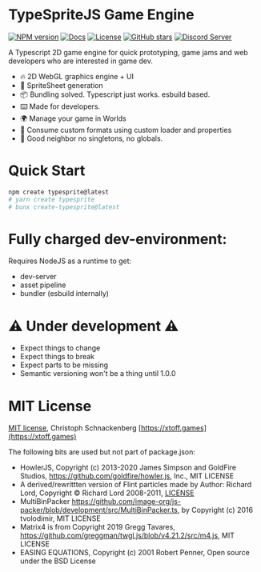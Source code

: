 


# TypeSpriteJS Game Engine

<p>
	<a href="https://www.npmjs.com/package/typesprite" target="__blank"><img src="https://img.shields.io/npm/v/typesprite?color=0476bc&label=npm" alt="NPM version"></a>
	<!--a href="https://www.npmjs.com/package/typesprite" target="__blank"><img alt="NPM Downloads" src="https://img.shields.io/npm/dm/typesprite?color=3890aa&label="></a-->
	<a href="https://typespritejs.dev/start/start.html" target="__blank"><img src="https://img.shields.io/static/v1?label=&message=docs&color=1e8a7a" alt="Docs"></a>
    <a href="https://github.com/typespritejs/typesprite-engine/blob/develop/README.MD" target="__blank"><img src="https://img.shields.io/npm/l/typesprite" alt="License"></a>
	<a href="https://github.com/typespritejs/typesprite-engine" target="__blank"><img alt="GitHub stars" src="https://img.shields.io/github/stars/typespritejs/typesprite-engine?style=social"></a>
	<a href="https://discord.gg/UaTNf2wWns" target="__blank"><img alt="Discord Server" src="https://img.shields.io/discord/1072871248788455525?style=social&logo=discord"></a>
</p>

A Typescript 2D game engine for quick prototyping, game jams and web developers who are interested in game dev.

- 🔥 2D WebGL graphics engine + UI
- 🌆 SpriteSheet generation
- 📦 Bundling solved. Typescript just works. esbuild based.
- ⌨️ Made for developers.
- 🌍 Manage your game in Worlds
- 🧱 Consume custom formats using custom loader and properties
- 🤗 Good neighbor no singletons, no globals.



# Quick Start

```bash
npm create typesprite@latest
# yarn create typesprite
# bunx create-typesprite@latest
```

# Fully charged dev-environment:

Requires NodeJS as a runtime to get:

- dev-server
- asset pipeline
- bundler (esbuild internally)

# ⚠️ Under development ⚠️

- Expect things to change
- Expect things to break
- Expect parts to be missing
- Semantic versioning won't be a thing until 1.0.0

# MIT License

[MIT license](LICENSE.MD), Christoph Schnackenberg [https://xtoff.games](https://xtoff.games)

The following bits are used but not part of package.json:

- HowlerJS, Copyright (c) 2013-2020 James Simpson and GoldFire Studios, https://github.com/goldfire/howler.js, Inc., MIT LICENSE
- A derived/rewrittten version of Flint particles made by Author: Richard Lord, Copyright © Richard Lord 2008-2011, [LICENSE](https://web.archive.org/web/20220722211611/https://github.com/richardlord/Flint/blob/master/LICENSE)
- MultiBinPacker https://github.com/image-org/js-packer/blob/development/src/MultiBinPacker.ts, by Copyright (c) 2016 tvolodimir, MIT LICENSE
- Matrix4 is from Copyright 2019 Gregg Tavares, https://github.com/greggman/twgl.js/blob/v4.21.2/src/m4.js, MIT LICENSE
- EASING EQUATIONS, Copyright (c) 2001 Robert Penner, Open source under the BSD License


 